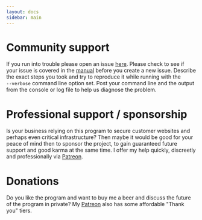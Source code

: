 ```yaml
---
layout: docs
sidebar: main
---
```


# Community support
If you run into trouble please open an issue [here](https://github.com/simple-acme/simple-acme/issues).
Please check to see if your issue is covered in the [manual](/manual/) before you create a 
new issue. Describe the exact steps you took and try to reproduce it while running with the `‑‑verbose` 
command line option set. Post your command line and the output from the console or log file to help 
us diagnose the problem.

# Professional support / sponsorship
Is your business relying on this program to secure customer websites and perhaps even critical 
infrastructure? Then maybe it would be good for your peace of mind then to sponsor the project, 
to gain guaranteed future support and good karma at the same time. I offer my help quickly, 
discreetly and professionally via [Patreon](https://www.patreon.com/woutertinus).

# Donations
Do you like the program and want to buy me a beer and discuss the future of the program in 
private? My [Patreon](https://www.patreon.com/woutertinus) also has some affordable 
"Thank you" tiers.
